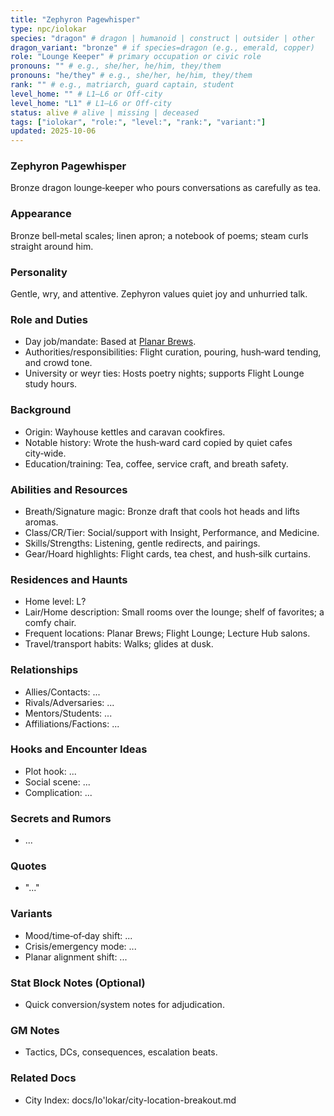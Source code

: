 ```yaml
---
title: "Zephyron Pagewhisper"
type: npc/iolokar
species: "dragon" # dragon | humanoid | construct | outsider | other
dragon_variant: "bronze" # if species=dragon (e.g., emerald, copper)
role: "Lounge Keeper" # primary occupation or civic role
pronouns: "" # e.g., she/her, he/him, they/them
pronouns: "he/they" # e.g., she/her, he/him, they/them
rank: "" # e.g., matriarch, guard captain, student
level_home: "" # L1–L6 or Off‑city
level_home: "L1" # L1–L6 or Off‑city
status: alive # alive | missing | deceased
tags: ["iolokar", "role:", "level:", "rank:", "variant:"]
updated: 2025-10-06
---
```

### Zephyron Pagewhisper

Bronze dragon lounge‑keeper who pours conversations as carefully as tea.

### Appearance

Bronze bell‑metal scales; linen apron; a notebook of poems; steam curls straight around him.

### Personality

Gentle, wry, and attentive. Zephyron values quiet joy and unhurried talk.

### Role and Duties

- Day job/mandate: Based at [Planar Brews](docs/Io'lokar/Locations/planar-brews.md).
- Authorities/responsibilities: Flight curation, pouring, hush‑ward tending, and crowd tone.
- University or weyr ties: Hosts poetry nights; supports Flight Lounge study hours.

### Background

- Origin: Wayhouse kettles and caravan cookfires.
- Notable history: Wrote the hush‑ward card copied by quiet cafes city‑wide.
- Education/training: Tea, coffee, service craft, and breath safety.

### Abilities and Resources

- Breath/Signature magic: Bronze draft that cools hot heads and lifts aromas.
- Class/CR/Tier: Social/support with Insight, Performance, and Medicine.
- Skills/Strengths: Listening, gentle redirects, and pairings.
- Gear/Hoard highlights: Flight cards, tea chest, and hush‑silk curtains.

### Residences and Haunts

- Home level: L?
- Lair/Home description: Small rooms over the lounge; shelf of favorites; a comfy chair.
- Frequent locations: Planar Brews; Flight Lounge; Lecture Hub salons.
- Travel/transport habits: Walks; glides at dusk.

### Relationships

- Allies/Contacts: ...
- Rivals/Adversaries: ...
- Mentors/Students: ...
- Affiliations/Factions: ...

### Hooks and Encounter Ideas

- Plot hook: ...
- Social scene: ...
- Complication: ...

### Secrets and Rumors

- ...

### Quotes

- "..."

### Variants

- Mood/time‑of‑day shift: ...
- Crisis/emergency mode: ...
- Planar alignment shift: ...

### Stat Block Notes (Optional)

- Quick conversion/system notes for adjudication.

### GM Notes

- Tactics, DCs, consequences, escalation beats.

### Related Docs

- City Index: docs/Io'lokar/city-location-breakout.md
